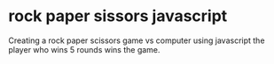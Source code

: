 # rock paper sissors javascript
 Creating a rock paper scissors game vs computer using javascript the player who wins 5 rounds wins the game.
